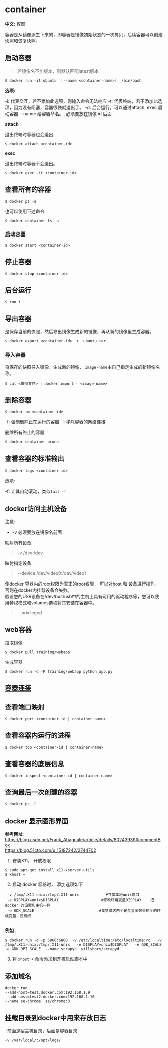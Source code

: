 # container

**中文:** 容器

容器是从镜像派生下来的，即容器是镜像初始状态的一次拷贝，后续容器可以创建快照和恢复快照。

## 启动容器
> 若镜像名不加版本，则默认匹配latest版本
```
$ docker run -it ubuntu  [--name <container-name>]  /bin/bash  
```

**选项:**

-i: 代表交互，若不添加此选项，则输入命令无法响应
-t: 代表终端，若不添加此选项，因为没有阻塞，容器很快就退出了。 
-d: 后台运行，可以通过attach, exec 启动容器
--name: 给容器命名。, 必须要放在镜像 id 后面


**attach**

退出终端时容器也会退出
```
$ docker attach <container-id>
```

**exec**

退出终端时容器不会退出。
```
$ docker exec -it <container-id>
```

## 查看所有的容器

```
$ docker ps -a
```
也可以使用下述命令
```
$ docker container ls -a
```

### 启动容器

```
$ docker start <container-id>
```

## 停止容器

```
$ docker stop <container-id>
```

## 后台运行

```
$ run i
```

## 导出容器

是保存当前的快照，然后导出镜像生成新的镜像，再从新的镜像里生成容器。
```
$ docker export <container-id>  >  ubuntu.tar
```
### 导入容器

将保存的快照导入镜像，生成新的镜像， `image-name`由自己指定生成的新镜像名称。 
```
$ cat <快照文件> | docker import - <image-name>
```

## 删除容器

```
$ docker rm <container-id>
```
-f: 强制删除正在运行的容器
-l: 移除容器的网络连接

删除所有终止的容器

```
$ docker container prune
```

## 查看容器的标准输出

```
$ docker logs <container-id>
```

选项:

-f: 让其自动滚动，类似`tail -f`

## docker访问主机设备

注意:
* -v 必须要放在镜像名前面

映射所有设备
> -v /dev:/dev


映射指定设备
> --device /dev/video0:/dev/video1

使docker 容器内的root权限为真正的root权限， 可以对host 和 设备进行操作，否则在docker内挂载设备会失败。\
假设您的USB设备在/dev/bus/usb中的主机上具有可用的驱动程序等，您可以使用特权模式和volumes选项将其安装在容器中。
> --privileged

## web容器

拉取镜像
```
$ docker pull training/webapp 
```

生成容器
```
$ docker run -d -P training/webapp python app.py
```

## [容器连接](./container-connect.md)

## 查看端口映射

```
$ docker port <container-id | container-name>
```

## 查看容器内运行的进程

```
$ docker top <container-id | container-name>
```

## 查看容器的底层信息

```
$ docker inspect <container-id | container-name>
```

## 查询最后一次创建的容器

```
$ docker ps -l
```

## docker 显示图形界面
**参考网址**: \
https://blog.csdn.net/Frank_Abagnale/article/details/80243939#commentBox \
https://blog.51cto.com/u_15187242/2744702

1. 安装X11， 开放权限
```
$ sudo apt-get install x11-xserver-utils
$ xhost +
```
2. 启动 docker 容器时， 添加选项如下
```
 -v /tmp/.X11-unix:/tmp/.X11-unix            #共享本地unix端口
 -e DISPLAY=unix$DISPLAY                   #修改环境变量DISPLAY    把docker 的设置和主机一样
 -e GDK_SCALE                             #我觉得这两个是与显示效果相关的环境变量，没有细
   

```
**例如**：
```
$ docker run -d -p 6866:6800  -v /etc/localtime:/etc/localtime:ro   -v /tmp/.X11-unix:/tmp/.X11-unix   -e DISPLAY=unix$DISPLAY   -e GDK_SCALE   -e GDK_DPI_SCALE  --name scrapyd  willshory/scrapyd
```
3. 将 `xhost +` 命令添加到开机启动脚本中

## 添加域名
```
docker run 
--add-host=test.docker.com:192.168.1.9   
--add-host=test2.docker.com:192.168.1.10
--name se-chrome  se/chrome:3
```


## 挂载目录到docker中用来存放日志

`:`前面是宿主机目录，后面是容器目录
```
-v /var/local/:/opt/logs/
```